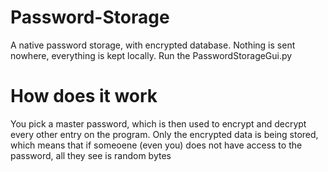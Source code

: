 # Password-Storage
A native password storage, with encrypted database. Nothing is sent nowhere, everything is kept locally.
Run the PasswordStorageGui.py 

# How does it work 
You pick a master password, which is then used to encrypt and decrypt every other entry on the program.
Only the encrypted data is being stored, which means that if someoene (even you) does not have access to the password, all they see is random bytes
